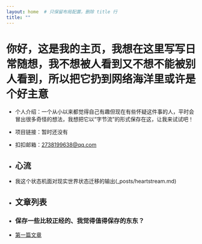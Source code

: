 ```yaml
---
layout: home  # 只保留布局配置，删除 title 行
title: ""
---
```

# 你好，这是我的主页，我想在这里写写日常随想，我不想被人看到又不想不能被别人看到，所以把它扔到网络海洋里或许是个好主意




- 个人介绍：一个从小以来都觉得自己有趣但现在有些怀疑这件事的人，平时会冒出很多奇怪的想法，我想把它以“字节流”的形式保存在这，让我来试试吧！
- 项目链接：暂时还没有
- 扣扣邮箱：2738199638@qq.com

- ## 心流
- 我这个状态机面对现实世界状态迁移的输出(_posts/heartstream.md)

- ## 文章列表
- ### 保存一些比较正经的、我觉得值得保存的东东？
  
- [第一篇文章](_posts/2025-10-20-a_dream.md)
